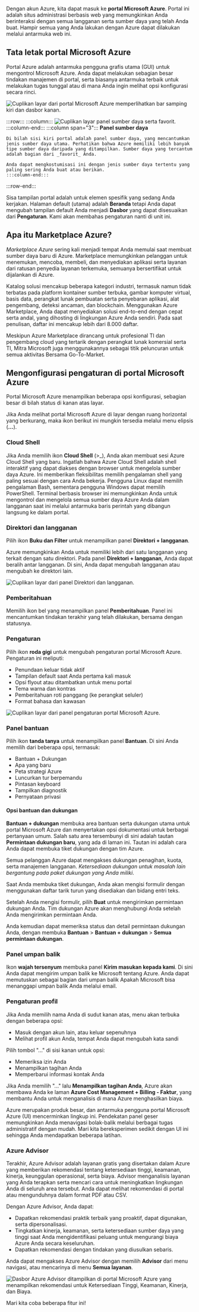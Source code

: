 Dengan akun Azure, kita dapat masuk ke **portal Microsoft Azure**. Portal ini adalah situs administrasi berbasis web yang memungkinkan Anda berinteraksi dengan semua langganan serta sumber daya yang telah Anda buat. Hampir semua yang Anda lakukan dengan Azure dapat dilakukan melalui antarmuka web ini.

## <a name="azure-portal-layout"></a>Tata letak portal Microsoft Azure

Portal Azure adalah antarmuka pengguna grafis utama (GUI) untuk mengontrol Microsoft Azure. Anda dapat melakukan sebagian besar tindakan manajemen di portal, serta biasanya antarmuka terbaik untuk melakukan tugas tunggal atau di mana Anda ingin melihat opsi konfigurasi secara rinci.

![Cuplikan layar dari portal Microsoft Azure memperlihatkan bar samping kiri dan dasbor kanan.](../media/3-portal.png)

:::row:::
    :::column:::
    ![Cuplikan layar panel sumber daya serta favorit.](../media/3-favorites.png)
    :::column-end:::
    :::column span="3":::
    **Panel sumber daya**

    Di bilah sisi kiri portal adalah panel sumber daya, yang mencantumkan jenis sumber daya utama. Perhatikan bahwa Azure memiliki lebih banyak tipe sumber daya daripada yang ditampilkan. Sumber daya yang tercantum adalah bagian dari _favorit_ Anda.

    Anda dapat mengkostumisasi ini dengan jenis sumber daya tertentu yang paling sering Anda buat atau berikan.
    :::column-end:::
:::row-end:::

Sisa tampilan portal adalah untuk elemen spesifik yang sedang Anda kerjakan. Halaman default (utama) adalah **Beranda** tetapi Anda dapat mengubah tampilan default Anda menjadi **Dasbor** yang dapat disesuaikan dari **Pengaturan**. Kami akan membahas pengaturan nanti di unit ini.

## <a name="what-is-the-azure-marketplace"></a>Apa itu Marketplace Azure?

_Marketplace Azure_ sering kali menjadi tempat Anda memulai saat membuat sumber daya baru di Azure. Marketplace memungkinkan pelanggan untuk menemukan, mencoba, membeli, dan menyediakan aplikasi serta layanan dari ratusan penyedia layanan terkemuka, semuanya bersertifikat untuk dijalankan di Azure.

Katalog solusi mencakup beberapa kategori industri, termasuk namun tidak terbatas pada platform kontainer sumber terbuka, gambar komputer virtual, basis data, perangkat lunak pembuatan serta penyebaran aplikasi, alat pengembang, deteksi ancaman, dan blockchain. Menggunakan Azure Marketplace, Anda dapat menyediakan solusi end-to-end dengan cepat serta andal, yang dihosting di lingkungan Azure Anda sendiri. Pada saat penulisan, daftar ini mencakup lebih dari 8.000 daftar.

Meskipun Azure Marketplace dirancang untuk profesional TI dan pengembang cloud yang tertarik dengan perangkat lunak komersial serta TI, Mitra Microsoft juga menggunakannya sebagai titik peluncuran untuk semua aktivitas Bersama Go-To-Market.

## <a name="configuring-settings-in-the-azure-portal"></a>Mengonfigurasi pengaturan di portal Microsoft Azure

Portal Microsoft Azure menampilkan beberapa opsi konfigurasi, sebagian besar di bilah status di kanan atas layar.

Jika Anda melihat portal Microsoft Azure di layar dengan ruang horizontal yang berkurang, maka ikon berikut ini mungkin tersedia melalui menu elipsis (**...**).

### <a name="cloud-shell"></a>Cloud Shell

Jika Anda memilih ikon **Cloud Shell** (>_), Anda akan membuat sesi Azure Cloud Shell yang baru. Ingatlah bahwa Azure Cloud Shell adalah shell interaktif yang dapat diakses dengan browser untuk mengelola sumber daya Azure. Ini memberikan fleksibilitas memilih pengalaman shell yang paling sesuai dengan cara Anda bekerja. Pengguna Linux dapat memilih pengalaman Bash, sementara pengguna Windows dapat memilih PowerShell. Terminal berbasis browser ini memungkinkan Anda untuk mengontrol dan mengelola semua sumber daya Azure Anda dalam langganan saat ini melalui antarmuka baris perintah yang dibangun langsung ke dalam portal.

### <a name="directory-and-subscription"></a>Direktori dan langganan

Pilih ikon **Buku dan Filter** untuk menampilkan panel **Direktori + langganan**.

Azure memungkinkan Anda untuk memiliki lebih dari satu langganan yang terkait dengan satu direktori. Pada panel **Direktori + langganan**, Anda dapat beralih antar langganan. Di sini, Anda dapat mengubah langganan atau mengubah ke direktori lain.

![Cuplikan layar dari panel Direktori dan langganan.](../media/3-directory-pane.png)

### <a name="notifications"></a>Pemberitahuan

Memilih ikon bel yang menampilkan panel **Pemberitahuan**. Panel ini mencantumkan tindakan terakhir yang telah dilakukan, bersama dengan statusnya.

### <a name="settings"></a>Pengaturan

Pilih ikon **roda gigi** untuk mengubah pengaturan portal Microsoft Azure. Pengaturan ini meliputi:

- Penundaan keluar tidak aktif
- Tampilan default saat Anda pertama kali masuk
- Opsi flyout atau ditambatkan untuk menu portal
- Tema warna dan kontras
- Pemberitahuan roti panggang (ke perangkat seluler)
- Format bahasa dan kawasan

![Cuplikan layar dari panel pengaturan portal Microsoft Azure.](../media/3-settings-pane.png)

### <a name="help-pane"></a>Panel bantuan

Pilih ikon **tanda tanya** untuk menampilkan panel **Bantuan**. Di sini Anda memilih dari beberapa opsi, termasuk:

- Bantuan + Dukungan
- Apa yang baru
- Peta strategi Azure
- Luncurkan tur berpemandu
- Pintasan keyboard
- Tampilkan diagnostik
- Pernyataan privasi

#### <a name="help-and-support-options"></a>Opsi bantuan dan dukungan

**Bantuan + dukungan** membuka area bantuan serta dukungan utama untuk portal Microsoft Azure dan menyertakan opsi dokumentasi untuk berbagai pertanyaan umum. Salah satu area tersembunyi di sini adalah tautan **Permintaan dukungan baru**, yang ada di laman ini. Tautan ini adalah cara Anda dapat membuka tiket dukungan dengan tim Azure.

Semua pelanggan Azure dapat mengakses dukungan penagihan, kuota, serta manajemen langganan. *Ketersediaan dukungan untuk masalah lain bergantung pada paket dukungan yang Anda miliki*.

Saat Anda membuka tiket dukungan, Anda akan mengisi formulir dengan menggunakan daftar tarik turun yang disediakan dan bidang entri teks.

Setelah Anda mengisi formulir, pilih **Buat** untuk mengirimkan permintaan dukungan Anda. Tim dukungan Azure akan menghubungi Anda setelah Anda mengirimkan permintaan Anda.

Anda kemudian dapat memeriksa status dan detail permintaan dukungan Anda, dengan membuka **Bantuan** > **Bantuan + dukungan** > **Semua permintaan dukungan**.


### <a name="feedback-pane"></a>Panel umpan balik

Ikon **wajah tersenyum** membuka panel **Kirim masukan kepada kami**. Di sini Anda dapat mengirim umpan balik ke Microsoft tentang Azure. Anda dapat memutuskan sebagai bagian dari umpan balik Apakah Microsoft bisa menanggapi umpan balik Anda melalui email.

### <a name="profile-settings"></a>Pengaturan profil

Jika Anda memilih nama Anda di sudut kanan atas, menu akan terbuka dengan beberapa opsi:

- Masuk dengan akun lain, atau keluar sepenuhnya
- Melihat profil akun Anda, tempat Anda dapat mengubah kata sandi

Pilih tombol "..." di sisi kanan untuk opsi:

- Memeriksa izin Anda
- Menampilkan tagihan Anda
- Memperbarui informasi kontak Anda

Jika Anda memilih "..." lalu **Menampilkan tagihan Anda**, Azure akan membawa Anda ke laman **Azure Cost Management + Billing - Faktur**, yang membantu Anda untuk menganalisis di mana Azure menghasilkan biaya.

Azure merupakan produk besar, dan antarmuka pengguna portal Microsoft Azure (UI) mencerminkan lingkup ini. Pendekatan panel geser memungkinkan Anda menavigasi bolak-balik melalui berbagai tugas administratif dengan mudah. Mari kita bereksperimen sedikit dengan UI ini sehingga Anda mendapatkan beberapa latihan.

### <a name="azure-advisor"></a>Azure Advisor

Terakhir, Azure Advisor adalah layanan gratis yang disertakan dalam Azure yang memberikan rekomendasi tentang ketersediaan tinggi, keamanan, kinerja, keunggulan operasional, serta biaya. Advisor menganalisis layanan yang Anda terapkan serta mencari cara untuk meningkatkan lingkungan Anda di seluruh area tersebut. Anda dapat melihat rekomendasi di portal atau mengunduhnya dalam format PDF atau CSV.

Dengan Azure Advisor, Anda dapat:

- Dapatkan rekomendasi praktik terbaik yang proaktif, dapat digunakan, serta dipersonalisasi.
- Tingkatkan kinerja, keamanan, serta ketersediaan sumber daya yang tinggi saat Anda mengidentifikasi peluang untuk mengurangi biaya Azure Anda secara keseluruhan.
- Dapatkan rekomendasi dengan tindakan yang diusulkan sebaris.

Anda dapat mengakses Azure Advisor dengan memilih **Advisor** dari menu navigasi, atau mencarinya di menu **Semua layanan**.

![Dasbor Azure Advisor ditampilkan di portal Microsoft Azure yang menampilkan rekomendasi untuk Ketersediaan Tinggi, Keamanan, Kinerja, dan Biaya.](../media/3-advisordashboard.png)

Mari kita coba beberapa fitur ini!
